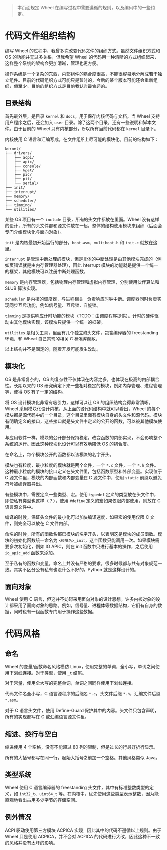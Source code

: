 > 本页面规定 Wheel 在编写过程中需要遵循的规则，以及编码中的一些约定。

# 代码文件组织结构

编写 Wheel 的过程中，我曾多次改变代码文件的组织方式。虽然文件组织方式和 OS 的功能并无过多关系，但我希望 Wheel 的代码用一种清晰的方式组织起来，这样整个系统的架构会更加清晰，管理也更方便。

操作系统是一个复杂的东西，内部组件的耦合度很高，不能很容易地分解成若干独立组件。目前的代码组织方式可能只是暂时的，今后的某个版本可能还会重新组织，但至少，目前的组织方式是目前我认为最合适的。

## 目录结构

首先最外层，是目录 `kernel` 和 `docs`，用于保存内核代码与文档。当 Wheel 支持用户程序之后，还会加入 `user` 目录。除了这两个目录，还有一些说明和脚本文件。由于目前的 Wheel 只有内核部分，所以所有当前代码都在 `kernel` 目录下。

内核使用 C 语言和汇编写成，在文件组织上尽可能的模块化。目前的结构如下：

```
kernel/
├── drivers/
│   ├── acpi/
│   ├── apic/
│   ├── console/
│   ├── hpet/
│   ├── pic/
│   ├── pit/
│   └── serial/
├── init/
├── interrupt/
├── memory/
├── scheduler/
├── timming/
└── utilities/
```

某些 OS 项目有一个 `include` 目录，所有的头文件都放在里面。Wheel 没有这样的设计，所有的头文件都和源文件放在一起，整体的结构使用模块来组织（后面会专门介绍模块化与面向对象）。

`init` 是内核最初开始运行的部分，`boot.asm`、`multiboot.h` 和 `init.c` 就放在这里。

`interrupt` 是管理中断处理的模块，但是具体的中断处理是由其他模块完成的（例如页错误就是由内存管理器处理），因此 interrupt 模块的功能就是提供一个统一的框架，其他模块可以注册中断处理函数。

`memory` 是内存管理器，包括物理内存管理和虚拟内存管理，分别使用伙伴算法和 SLUB 算法实现。

`scheduler` 是内核的调度器，与进程相关，负责响应时钟中断。调度器同时负责实现同步互斥功能，例如信号量、互斥锁、自旋锁。

`timming` 是提供响应计时功能的模块（TODO：由调度程序提供）。计时的硬件驱动由其他模块实现，该模块只提供一个统一的框架。

`utilities` 是相关工具，里面有几个独立的头文件，包含编译器的 freestanding 环境，和 Wheel 自己实现的相关 C 标准库函数。

以上结构并不是固定的，随着开发可能发生改动。

## 模块化

OS 是非常复杂的，OS 的复杂性不仅体现在内容之多，也体现在极高的内部耦合性。长期以来的 OS 研究确定下来一些相对稳定的模块，例如内存管理、进程管理等，使得 OS 有了一定的结构。

将 OS 设计模块化非常有吸引力，这样可以让 OS 的组织结构变得非常清晰。Wheel 采用模块化设计内核，从上面的源代码结构中就可以看出，Wheel 的每个模块都是源代码中的一个目录，这个目录里面有模块自身的头文件和源代码。模块有明确定义的接口，这些接口就是头文件中定义的公开的函数，可以被其他模块使用。

与应用软件一样，模块的公开部分保持稳定，改变函数的内部实现，不会影响整个系统的运行。因此这种模块化设计可以有效地降低 OS 的耦合度。

在命名上，每个模块公开的函数都以该模块的名字开头。

模块也有粒度，最小粒度的模块就是两个文件，一个 `*.c` 文件，一个 `*.h` 文件。这种最小粒度的模块的接口定义在头文件里，包括函数原型和外部变量。实现位于 C 源文件里，模块的内部函数和内部变量在 C 源文件中，使用 `static` 前缀以避免符号被编译器导出。

有些模块中，需要定义一些类型、宏。使用 `typedef` 定义的类型放在头文件中，即使私有类型也这样（？），使用 `#define` 定义的宏如果仅限内部使用，则放在 C 语言源文件中。

编译的时候，保证头文件的最小化可以加快编译速度，如果宏的使用仅限 C 文件，则完全可以放在 C 文件内部。

命名的时候，所有的函数名都已模块的名字开头，以表明这是模块的成员函数。模块的初始化函数统一命名为 `<模块名>_init`，这个函数只能调用一次。如果模块需要多次初始化，例如 IO APIC，则在 init 函数中只进行基本的操作，之后使用 `io_apic_add` 函数来添加。

至于私有的函数和变量，命名上并没有严格的要求，很多时候都与共有对象规范一致。其实不区分公有私有也没什么不好的，Python 就是这样设计的。

## 面向对象

Wheel 使用 C 语言，但这并不妨碍采用面向对象的设计思想。许多内核对象的设计都采用了面向对象的思路。例如，信号量、进程体等数据结构，它们有自身的数据，同时也有一组函数专门用于操作这些数据。

# 代码风格

## 命名

Wheel 的变量/函数命名风格模仿 Linux，使用完整的单词，全小写，单词之间使用下划线连接。对于类型，使用 `_t` 结尾。

对于常量，使用全大写的完整单词，单词之间同样使用下划线连接。

代码文件名全小写，C 语言源程序的后缀名 `*.c`，头文件后缀 `*.h`，汇编文件后缀 `*.asm`。

对于 C 语言头文件，使用 Define-Guard 保护其中的内容。头文件只包含声明，所有的实现都写在 C 或汇编语言源文件里。

## 缩进、换行与空白

缩进使用 4 个空格，没有不能超过 80 列的限制，但是过长的行最好折行显示。

所有的大括号都写在同一行，起始大括号之前加一个空格。其他风格类似 Java。

## 类型系统

Wheel 使用 C 语言编译器的 freestanding 头文件，其中有标准整数类型的定义，如 `int32_t`、`uint64_t` 等。在内核中，优先使用这些类型表示整数，因为能直观地看出占用多少字节的存储空间。

## 例外情况

ACPI 驱动使用第三方模块 ACPICA 实现，因此其中的代码不遵循以上规则。由于 Wheel 只是使用 ACPICA，并不会对 ACPICA 的代码进行大改，因此这种不一致的风格并没有太坏的影响。

